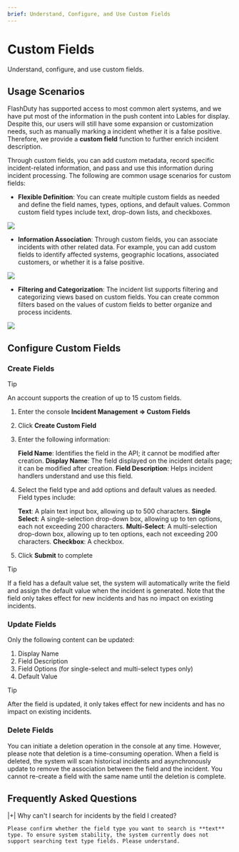 ```yaml
---
brief: Understand, Configure, and Use Custom Fields
---
```


# Custom Fields

Understand, configure, and use custom fields.

## Usage Scenarios

FlashDuty has supported access to most common alert systems, and we have put most of the information in the push content into Lables for display. Despite this, our users will still have some expansion or customization needs, such as manually marking a incident whether it is a false positive. Therefore, we provide a **custom field** function to further enrich incident description.

Through custom fields, you can add custom metadata, record specific incident-related information, and pass and use this information during incident processing. The following are common usage scenarios for custom fields:

- **Flexible Definition**: You can create multiple custom fields as needed and define the field names, types, options, and default values. Common custom field types include text, drop-down lists, and checkboxes.

![](https://fcdoc.github.io/img/zh/flashduty/alter/custom_fields/1.avif)

- **Information Association**: Through custom fields, you can associate incidents with other related data. For example, you can add custom fields to identify affected systems, geographic locations, associated customers, or whether it is a false positive.

![](https://fcdoc.github.io/img/zh/flashduty/alter/custom_fields/2.avif)

- **Filtering and Categorization**: The incident list supports filtering and categorizing views based on custom fields. You can create common filters based on the values of custom fields to better organize and process incidents.

![](https://fcdoc.github.io/img/zh/flashduty/alter/custom_fields/3.avif)

## Configure Custom Fields

### Create Fields

> [!TIP]
> An account supports the creation of up to 15 custom fields.

1. Enter the console **Incident Management => Custom Fields**
2. Click **Create Custom Field**
3. Enter the following information:

   **Field Name**: Identifies the field in the API; it cannot be modified after creation.
   **Display Name**: The field displayed on the incident details page; it can be modified after creation.
   **Field Description**: Helps incident handlers understand and use this field.

4. Select the field type and add options and default values as needed. Field types include:

   **Text**: A plain text input box, allowing up to 500 characters.
   **Single Select**: A single-selection drop-down box, allowing up to ten options, each not exceeding 200 characters.
   **Multi-Select**: A multi-selection drop-down box, allowing up to ten options, each not exceeding 200 characters.
   **Checkbox**: A checkbox.

5. Click **Submit** to complete

> [!TIP]
> If a field has a default value set, the system will automatically write the field and assign the default value when the incident is generated. Note that the field only takes effect for new incidents and has no impact on existing incidents.

### Update Fields

Only the following content can be updated:

1. Display Name
2. Field Description
3. Field Options (for single-select and multi-select types only)
4. Default Value

> [!TIP]
> After the field is updated, it only takes effect for new incidents and has no impact on existing incidents.

### Delete Fields

You can initiate a deletion operation in the console at any time. However, please note that deletion is a time-consuming operation. When a field is deleted, the system will scan historical incidents and asynchronously update to remove the association between the field and the incident. You cannot re-create a field with the same name until the deletion is complete.

## Frequently Asked Questions

|+| Why can't I search for incidents by the field I created?

    Please confirm whether the field type you want to search is **text** type. To ensure system stability, the system currently does not support searching text type fields. Please understand.